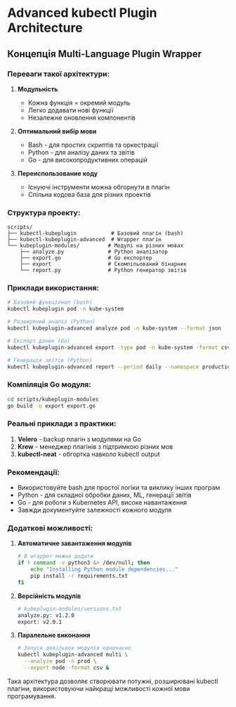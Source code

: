 # Advanced kubectl Plugin Architecture

## Концепція Multi-Language Plugin Wrapper

### Переваги такої архітектури:

1. **Модульність**
   - Кожна функція = окремий модуль
   - Легко додавати нові функції
   - Незалежне оновлення компонентів

2. **Оптимальний вибір мови**
   - Bash - для простих скриптів та оркестрації
   - Python - для аналізу даних та звітів
   - Go - для високопродуктивних операцій

3. **Переиспользование коду**
   - Існуючі інструменти можна обгорнути в плагін
   - Спільна кодова база для різних проектів

### Структура проекту:

```
scripts/
├── kubectl-kubeplugin           # Базовий плагін (bash)
├── kubectl-kubeplugin-advanced  # Wrapper плагін
└── kubeplugin-modules/         # Модулі на різних мовах
    ├── analyze.py              # Python аналізатор
    ├── export.go               # Go експортер
    ├── export                  # Скомпільований бінарник
    └── report.py               # Python генератор звітів
```

### Приклади використання:

```bash
# Базовий функціонал (bash)
kubectl kubeplugin pod -n kube-system

# Розширений аналіз (Python)
kubectl kubeplugin-advanced analyze pod -n kube-system --format json

# Експорт даних (Go)
kubectl kubeplugin-advanced export -type pod -n kube-system -format csv

# Генерація звітів (Python)
kubectl kubeplugin-advanced report --period daily --namespace production
```

### Компіляція Go модуля:

```bash
cd scripts/kubeplugin-modules
go build -o export export.go
```

### Реальні приклади з практики:

1. **Velero** - backup плагін з модулями на Go
2. **Krew** - менеджер плагінів з підтримкою різних мов
3. **kubectl-neat** - обгортка навколо kubectl output

### Рекомендації:

- Використовуйте bash для простої логіки та виклику інших програм
- Python - для складної обробки даних, ML, генерації звітів
- Go - для роботи з Kubernetes API, високе навантаження
- Завжди документуйте залежності кожного модуля

### Додаткові можливості:

1. **Автоматичне завантаження модулів**
   ```bash
   # В wrapper можна додати
   if ! command -v python3 &> /dev/null; then
       echo "Installing Python module dependencies..."
       pip install -r requirements.txt
   fi
   ```

2. **Версійність модулів**
   ```bash
   # kubeplugin-modules/versions.txt
   analyze.py: v1.2.0
   export: v2.0.1
   ```

3. **Паралельне виконання**
   ```bash
   # Запуск декількох модулів одночасно
   kubectl kubeplugin-advanced multi \
     --analyze pod -n prod \
     --export node -format csv &
   ```

Така архітектура дозволяє створювати потужні, розширювані kubectl плагіни, використовуючи найкращі можливості кожної мови програмування. 